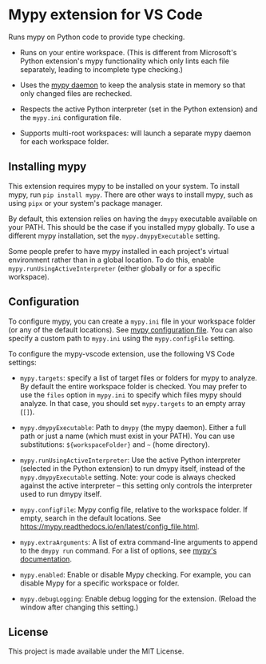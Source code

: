# Mypy extension for VS Code
Runs mypy on Python code to provide type checking.

* Runs on your entire workspace. (This is different from Microsoft's Python extension's mypy functionality which only lints each file separately, leading to incomplete type checking.)

* Uses the [mypy daemon](https://mypy.readthedocs.io/en/latest/mypy_daemon.html) to keep the analysis state in memory so that only changed files are rechecked.

* Respects the active Python interpreter (set in the Python extension) and the `mypy.ini` configuration file.

* Supports multi-root workspaces: will launch a separate mypy daemon for each workspace folder.

## Installing mypy

This extension requires mypy to be installed on your system. To install mypy, run `pip install mypy`. There are other ways to install mypy, such as using `pipx` or your system's package manager.

By default, this extension relies on having the `dmypy` executable available on your PATH. This should be the case
if you installed mypy globally. To use a different mypy installation, set the `mypy.dmypyExecutable` setting.

Some people prefer to have mypy installed in each project's virtual environment rather than in a global location. To do this, enable `mypy.runUsingActiveInterpreter` (either globally or for a specific workspace).

## Configuration

To configure mypy, you can create a `mypy.ini` file in your workspace folder (or any of the default locations). See [mypy configuration file](https://mypy.readthedocs.io/en/stable/config_file.html). You can also specify a custom path to `mypy.ini` using the `mypy.configFile` setting.

To configure the mypy-vscode extension, use the following VS Code settings:

* `mypy.targets`: specify a list of target files or folders for mypy to analyze. By default the entire workspace folder is checked. You may prefer to use the `files` option in `mypy.ini` to specify which files mypy should analyze. In that case, you should set `mypy.targets` to an empty array (`[]`).

* `mypy.dmypyExecutable`: Path to `dmypy` (the mypy daemon). Either a full path or just a name (which must exist in your PATH). You can use substitutions: `${workspaceFolder}` and `~` (home directory).

* `mypy.runUsingActiveInterpreter`: Use the active Python interpreter (selected in the Python extension) to run dmypy itself, instead of the `mypy.dmypyExecutable` setting. Note: your code is always checked against the active interpreter – this setting only controls the interpreter used to run dmypy itself.

* `mypy.configFile`: Mypy config file, relative to the workspace folder. If empty, search in the default locations. See https://mypy.readthedocs.io/en/latest/config_file.html.

* `mypy.extraArguments`: A list of extra command-line arguments to append to the `dmypy run` command. For a list of options, see [mypy's documentation](https://mypy.readthedocs.io/en/stable/command_line.html).

* `mypy.enabled`: Enable or disable Mypy checking. For example, you can disable Mypy for a specific workspace or folder.

* `mypy.debugLogging`: Enable debug logging for the extension. (Reload the window after changing this setting.)

## License

This project is made available under the MIT License.
